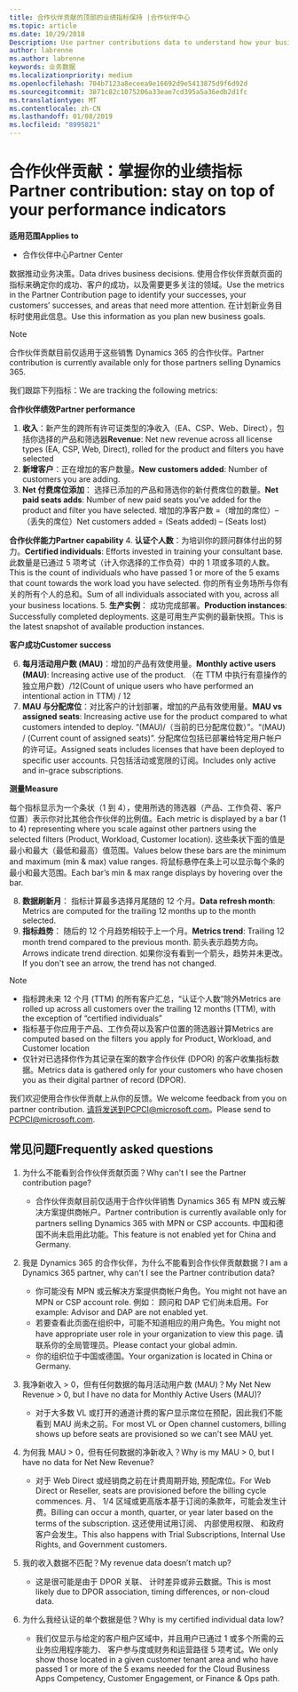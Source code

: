 ```yaml
---
title: 合作伙伴贡献的顶部的业绩指标保持 |合作伙伴中心
ms.topic: article
ms.date: 10/29/2018
Description: Use partner contributions data to understand how your business is growing and succeeding
author: labrenne
ms.author: labrenne
keywords: 业务数据
ms.localizationpriority: medium
ms.openlocfilehash: 704b7123a8eceea9e16692d9e5413875d9f6d92d
ms.sourcegitcommit: 3871c82c1075206a33eae7cd395a5a36edb2d1fc
ms.translationtype: MT
ms.contentlocale: zh-CN
ms.lasthandoff: 01/08/2019
ms.locfileid: "8995821"
---
```

# <a name="partner-contribution-stay-on-top-of-your-performance-indicators"></a><span data-ttu-id="b9b41-103">合作伙伴贡献：掌握你的业绩指标</span><span class="sxs-lookup"><span data-stu-id="b9b41-103">Partner contribution: stay on top of your performance indicators</span></span>

**<span data-ttu-id="b9b41-104">适用范围</span><span class="sxs-lookup"><span data-stu-id="b9b41-104">Applies to</span></span>**
- <span data-ttu-id="b9b41-105">合作伙伴中心</span><span class="sxs-lookup"><span data-stu-id="b9b41-105">Partner Center</span></span>

<span data-ttu-id="b9b41-106">数据推动业务决策。</span><span class="sxs-lookup"><span data-stu-id="b9b41-106">Data drives business decisions.</span></span> <span data-ttu-id="b9b41-107">使用合作伙伴贡献页面的指标来确定你的成功、客户的成功，以及需要更多关注的领域。</span><span class="sxs-lookup"><span data-stu-id="b9b41-107">Use the metrics in the Partner Contribution page to identify your successes, your customers’ successes, and areas that need more attention.</span></span> <span data-ttu-id="b9b41-108">在计划新业务目标时使用此信息。</span><span class="sxs-lookup"><span data-stu-id="b9b41-108">Use this information as you plan new business goals.</span></span>

>[!NOTE]
><span data-ttu-id="b9b41-109">合作伙伴贡献目前仅适用于这些销售 Dynamics 365 的合作伙伴。</span><span class="sxs-lookup"><span data-stu-id="b9b41-109">Partner contribution is currently available only for those partners selling Dynamics 365.</span></span>

<span data-ttu-id="b9b41-110">我们跟踪下列指标：</span><span class="sxs-lookup"><span data-stu-id="b9b41-110">We are tracking the following metrics:</span></span>

**<span data-ttu-id="b9b41-111">合作伙伴绩效</span><span class="sxs-lookup"><span data-stu-id="b9b41-111">Partner performance</span></span>**

1. <span data-ttu-id="b9b41-112">**收入**：新产生的跨所有许可证类型的净收入（EA、CSP、Web、Direct），包括你选择的产品和筛选器</span><span class="sxs-lookup"><span data-stu-id="b9b41-112">**Revenue**: Net new revenue across all license types (EA, CSP, Web, Direct), rolled for the product and filters you have selected</span></span>
2. <span data-ttu-id="b9b41-113">**新增客户**：正在增加的客户数量。</span><span class="sxs-lookup"><span data-stu-id="b9b41-113">**New customers added**: Number of customers you are adding.</span></span>
3. <span data-ttu-id="b9b41-114">**Net 付费席位添加**： 选择已添加的产品和筛选你的新付费席位的数量。</span><span class="sxs-lookup"><span data-stu-id="b9b41-114">**Net paid seats adds**: Number of new paid seats you’ve added for the product and filter you have selected.</span></span>  <span data-ttu-id="b9b41-115">增加的净客户数 =（增加的席位）–（丢失的席位）</span><span class="sxs-lookup"><span data-stu-id="b9b41-115">Net customers added = (Seats added) – (Seats lost)</span></span> 

**<span data-ttu-id="b9b41-116">合作伙伴能力</span><span class="sxs-lookup"><span data-stu-id="b9b41-116">Partner capability</span></span>**
4. <span data-ttu-id="b9b41-117">**认证个人数**：为培训你的顾问群体付出的努力。</span><span class="sxs-lookup"><span data-stu-id="b9b41-117">**Certified individuals**: Efforts invested in training your consultant base.</span></span> <span data-ttu-id="b9b41-118">此数量是已通过 5 项考试（计入你选择的工作负荷）中的 1 项或多项的人数。</span><span class="sxs-lookup"><span data-stu-id="b9b41-118">This is the count of individuals who have passed 1 or more of the 5 exams that count towards the work load you have selected.</span></span> <span data-ttu-id="b9b41-119">你的所有业务场所与你有关的所有个人的总和。</span><span class="sxs-lookup"><span data-stu-id="b9b41-119">Sum of all individuals associated with you, across all your business locations.</span></span>
5. <span data-ttu-id="b9b41-120">**生产实例**： 成功完成部署。</span><span class="sxs-lookup"><span data-stu-id="b9b41-120">**Production instances**: Successfully completed deployments.</span></span> <span data-ttu-id="b9b41-121">这是可用生产实例的最新快照。</span><span class="sxs-lookup"><span data-stu-id="b9b41-121">This is the latest snapshot of available production instances.</span></span>

**<span data-ttu-id="b9b41-122">客户成功</span><span class="sxs-lookup"><span data-stu-id="b9b41-122">Customer success</span></span>**

6.  <span data-ttu-id="b9b41-123">**每月活动用户数 (MAU)**：增加的产品有效使用量。</span><span class="sxs-lookup"><span data-stu-id="b9b41-123">**Monthly active users (MAU)**: Increasing active use of the product.</span></span>
<span data-ttu-id="b9b41-124">（在 TTM 中执行有意操作的独立用户数）/12</span><span class="sxs-lookup"><span data-stu-id="b9b41-124">(Count of unique users who have performed an intentional action in TTM) / 12</span></span>
7. <span data-ttu-id="b9b41-125">**MAU 与分配席位**：对比客户的计划部署，增加的产品有效使用量。</span><span class="sxs-lookup"><span data-stu-id="b9b41-125">**MAU vs assigned seats**: Increasing active use for the product compared to what customers intended to deploy.</span></span> <span data-ttu-id="b9b41-126">“(MAU)/（当前的已分配席位数）”。</span><span class="sxs-lookup"><span data-stu-id="b9b41-126">“(MAU) / (Current count of assigned seats)”.</span></span> <span data-ttu-id="b9b41-127">分配席位包括已部署给特定用户帐户的许可证。</span><span class="sxs-lookup"><span data-stu-id="b9b41-127">Assigned seats includes licenses that have been deployed to specific user accounts.</span></span>  <span data-ttu-id="b9b41-128">只包括活动或宽限的订阅。</span><span class="sxs-lookup"><span data-stu-id="b9b41-128">Includes only active and in-grace subscriptions.</span></span> 


**<span data-ttu-id="b9b41-129">测量</span><span class="sxs-lookup"><span data-stu-id="b9b41-129">Measure</span></span>**

<span data-ttu-id="b9b41-130">每个指标显示为一个条状（1 到 4），使用所选的筛选器（产品、工作负荷、客户位置）表示你对比其他合作伙伴的比例值。</span><span class="sxs-lookup"><span data-stu-id="b9b41-130">Each metric is displayed by a bar (1 to 4) representing where you scale against other partners using the selected filters (Product, Workload, Customer location).</span></span> <span data-ttu-id="b9b41-131">这些条状下面的值是最小和最大（最低和最高）值范围。</span><span class="sxs-lookup"><span data-stu-id="b9b41-131">Values below these bars are the minimum and maximum (min & max) value ranges.</span></span> <span data-ttu-id="b9b41-132">将鼠标悬停在条上可以显示每个条的最小和最大范围。</span><span class="sxs-lookup"><span data-stu-id="b9b41-132">Each bar’s min & max range displays by hovering over the bar.</span></span>  

8. <span data-ttu-id="b9b41-133">**数据刷新月**： 指标计算最多选择月尾随的 12 个月。</span><span class="sxs-lookup"><span data-stu-id="b9b41-133">**Data refresh month**: Metrics are computed for the trailing 12 months up to the month selected.</span></span>
9. <span data-ttu-id="b9b41-134">**指标趋势**： 随后的 12 个月趋势相较于上一个月。</span><span class="sxs-lookup"><span data-stu-id="b9b41-134">**Metrics trend**: Trailing 12 month trend compared to the previous month.</span></span> <span data-ttu-id="b9b41-135">箭头表示趋势方向。</span><span class="sxs-lookup"><span data-stu-id="b9b41-135">Arrows indicate trend direction.</span></span> <span data-ttu-id="b9b41-136">如果你没有看到一个箭头，趋势并未更改。</span><span class="sxs-lookup"><span data-stu-id="b9b41-136">If you don't see an arrow, the trend has not changed.</span></span>

>[!NOTE] 
>- <span data-ttu-id="b9b41-137">指标跨未来 12 个月 (TTM) 的所有客户汇总，“认证个人数”除外</span><span class="sxs-lookup"><span data-stu-id="b9b41-137">Metrics are rolled up across all customers over the trailing 12 months (TTM), with the exception of “certified individuals”</span></span>        
>- <span data-ttu-id="b9b41-138">指标基于你应用于产品、工作负荷以及客户位置的筛选器计算</span><span class="sxs-lookup"><span data-stu-id="b9b41-138">Metrics are computed based on the filters you apply for Product, Workload, and Customer location</span></span>
>- <span data-ttu-id="b9b41-139">仅针对已选择你作为其记录在案的数字合作伙伴 (DPOR) 的客户收集指标数据。</span><span class="sxs-lookup"><span data-stu-id="b9b41-139">Metrics data is gathered only for your customers who have chosen you as their digital partner of record (DPOR).</span></span> 

<span data-ttu-id="b9b41-140">我们欢迎使用合作伙伴贡献上从你的反馈。</span><span class="sxs-lookup"><span data-stu-id="b9b41-140">We welcome feedback from you on partner contribution.</span></span> <span data-ttu-id="b9b41-141">请将发送到PCPCI@microsoft.com。</span><span class="sxs-lookup"><span data-stu-id="b9b41-141">Please send to PCPCI@microsoft.com.</span></span>  

## <a name="frequently-asked-questions"></a><span data-ttu-id="b9b41-142">常见问题</span><span class="sxs-lookup"><span data-stu-id="b9b41-142">Frequently asked questions</span></span>

1. <span data-ttu-id="b9b41-143">为什么不能看到合作伙伴贡献页面？</span><span class="sxs-lookup"><span data-stu-id="b9b41-143">Why can't I see the Partner contribution page?</span></span>
    - <span data-ttu-id="b9b41-144">合作伙伴贡献目前仅适用于合作伙伴销售 Dynamics 365 有 MPN 或云解决方案提供商帐户。</span><span class="sxs-lookup"><span data-stu-id="b9b41-144">Partner contribution is currently available only for partners selling Dynamics 365 with MPN or CSP accounts.</span></span> <span data-ttu-id="b9b41-145">中国和德国不尚未启用此功能。</span><span class="sxs-lookup"><span data-stu-id="b9b41-145">This feature is not enabled yet for China and Germany.</span></span>
2. <span data-ttu-id="b9b41-146">我是 Dynamics 365 的合作伙伴，为什么不能看到合作伙伴贡献数据？</span><span class="sxs-lookup"><span data-stu-id="b9b41-146">I am a Dynamics 365 partner, why can't I see the Partner contribution data?</span></span>
    - <span data-ttu-id="b9b41-147">你可能没有 MPN 或云解决方案提供商帐户角色。</span><span class="sxs-lookup"><span data-stu-id="b9b41-147">You might not have an MPN or CSP account role.</span></span> <span data-ttu-id="b9b41-148">例如： 顾问和 DAP 它们尚未启用。</span><span class="sxs-lookup"><span data-stu-id="b9b41-148">For example: Advisor and DAP are not enabled yet.</span></span>  
    - <span data-ttu-id="b9b41-149">若要查看此页面在组织中，可能不知道相应的用户角色。</span><span class="sxs-lookup"><span data-stu-id="b9b41-149">You might not have appropriate user role in your organization to view this page.</span></span> <span data-ttu-id="b9b41-150">请联系你的全局管理员。</span><span class="sxs-lookup"><span data-stu-id="b9b41-150">Please contact your global admin.</span></span>
    - <span data-ttu-id="b9b41-151">你的组织位于中国或德国。</span><span class="sxs-lookup"><span data-stu-id="b9b41-151">Your organization is located in China or Germany.</span></span>

3. <span data-ttu-id="b9b41-152">我净新收入 > 0，但有任何数据的每月活动用户数 (MAU)？</span><span class="sxs-lookup"><span data-stu-id="b9b41-152">My Net New Revenue > 0, but I have no data for Monthly Active Users (MAU)?</span></span>
    - <span data-ttu-id="b9b41-153">对于大多数 VL 或打开的通道计费的客户显示席位在预配，因此我们不能看到 MAU 尚未之前。</span><span class="sxs-lookup"><span data-stu-id="b9b41-153">For most VL or Open channel customers, billing shows up before seats are provisioned so we can't see MAU yet.</span></span>

4. <span data-ttu-id="b9b41-154">为何我 MAU > 0，但有任何数据的净新收入？</span><span class="sxs-lookup"><span data-stu-id="b9b41-154">Why is my MAU > 0, but I have no data for Net New Revenue?</span></span>
   - <span data-ttu-id="b9b41-155">对于 Web Direct 或经销商之前在计费周期开始, 预配席位。</span><span class="sxs-lookup"><span data-stu-id="b9b41-155">For Web Direct or Reseller, seats are provisioned before the billing cycle commences.</span></span> <span data-ttu-id="b9b41-156">月、 1/4 区域或更高版本基于订阅的条款年，可能会发生计费。</span><span class="sxs-lookup"><span data-stu-id="b9b41-156">Billing can occur a month, quarter, or year later based on the terms of the subscription.</span></span> <span data-ttu-id="b9b41-157">这还使用试用订阅、 内部使用权限、 和政府客户会发生。</span><span class="sxs-lookup"><span data-stu-id="b9b41-157">This also happens with Trial Subscriptions, Internal Use Rights, and Government customers.</span></span>
5. <span data-ttu-id="b9b41-158">我的收入数据不匹配？</span><span class="sxs-lookup"><span data-stu-id="b9b41-158">My revenue data doesn’t match up?</span></span>
   - <span data-ttu-id="b9b41-159">这是很可能是由于 DPOR 关联、 计时差异或非云数据。</span><span class="sxs-lookup"><span data-stu-id="b9b41-159">This is most likely due to DPOR association, timing differences, or non-cloud data.</span></span>
6. <span data-ttu-id="b9b41-160">为什么我经认证的单个数据是低？</span><span class="sxs-lookup"><span data-stu-id="b9b41-160">Why is my certified individual data low?</span></span>
   - <span data-ttu-id="b9b41-161">我们仅显示与给定的客户租户区域中，并且用户已通过 1 或多个所需的云业务应用程序能力、 客户参与度或财务和运营路径 5 项考试。</span><span class="sxs-lookup"><span data-stu-id="b9b41-161">We only show those located in a given customer tenant area and who have passed 1 or more of the 5 exams needed for the Cloud Business Apps Competency, Customer Engagement, or Finance & Ops path.</span></span>   